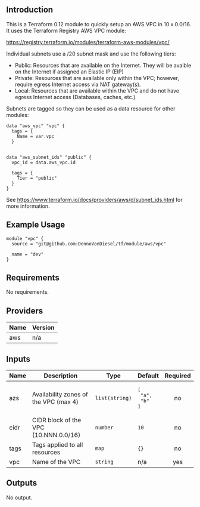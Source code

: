 ## Introduction

This is a Terraform 0.12 module to quickly setup an AWS VPC in 10.x.0.0/16. It uses the Terraform Registry AWS VPC module: 

https://registry.terraform.io/modules/terraform-aws-modules/vpc/

Individual subnets use a /20 subnet mask and use the following tiers:

- Public: Resources that are available on the Internet. They will be avaible on the Internet if assigned an Elastic IP (EIP)
- Private: Resources that are available only within the VPC; however, require egress Internet access via NAT gateway(s).
- Local: Resources that are available within the VPC and do not have egress Internet access (Databases, caches, etc.)

Subnets are tagged so they can be used as a data resource for other modules:

```
data "aws_vpc" "vpc" {
  tags = {
    Name = var.vpc
  }


data "aws_subnet_ids" "public" {
  vpc_id = data.aws_vpc.id

  tags = {
    Tier = "public"
  }
}
```

See https://www.terraform.io/docs/providers/aws/d/subnet_ids.html for more information.

## Example Usage

```
module "vpc" {
  source = "git@github.com:DennoVonDiesel/tf/module/aws/vpc"

  name = "dev"
}
```

## Requirements

No requirements.

## Providers

| Name | Version |
|------|---------|
| aws | n/a |

## Inputs

| Name | Description | Type | Default | Required |
|------|-------------|------|---------|:--------:|
| azs | Availability zones of the VPC (max 4) | `list(string)` | <pre>[<br>  "a",<br>  "b"<br>]</pre> | no |
| cidr | CIDR block of the VPC (10.NNN.0.0/16) | `number` | `10` | no |
| tags | Tags applied to all resources | `map` | `{}` | no |
| vpc | Name of the VPC | `string` | n/a | yes |

## Outputs

No output.

